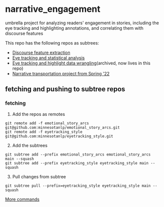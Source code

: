 # narrative_engagement
umbrella project for analyzing readers' engagement in stories, including the eye tracking and highlighting annotations, and correlating them with discourse features

This repo has the following repos as subtrees:

- [Discourse feature extraction](https://github.com/minnesotanlp/emotional_story_arcs)
- [Eye tracking and statistical analysis](https://github.com/minnesotanlp/eyetracking_style)
- [Eye tracking and highlight data wrangling](https://github.com/minnesotanlp/narrative_eye_tracking_analysis)(archived, now lives in this repo)
- [Narrative transportation project from Spring '22](https://github.com/kelseyneis/narrative_transportation)

## fetching and pushing to subtree repos

### fetching

1. Add the repos as remotes

```
git remote add -f emotional_story_arcs git@github.com:minnesotanlp/emotional_story_arcs.git
git remote add -f eyetracking_style git@github.com:minnesotanlp/eyetracking_style.git
```

2. Add the subtrees
  
```
git subtree add --prefix emotional_story_arcs emotional_story_arcs main --squash
git subtree add --prefix eyetracking_style eyetracking_style main --squash
```

3. Pull changes from subtree

```
git subtree pull --prefix=eyetracking_style eyetracking_style main --squash
```

[More commands](https://www.atlassian.com/git/tutorials/git-subtree)
